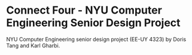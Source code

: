 # Connect Four - NYU Computer Engineering Senior Design Project
NYU Computer Engineering senior design project (EE-UY 4323) by Doris Tang and Karl Gharbi.
